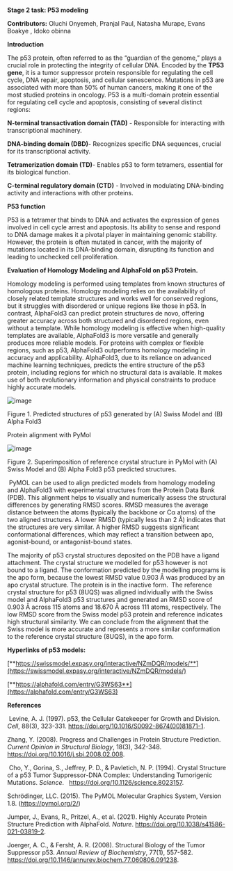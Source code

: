 <!--StartFragment-->

**Stage 2 task: P53 modeling** 

**Contributors:** Oluchi Onyemeh, Pranjal Paul, Natasha Murape, Evans Boakye , Idoko obinna 

**Introduction** 

The p53 protein, often referred to as the “guardian of the genome,” plays a crucial role in protecting the integrity of cellular DNA. Encoded by the **TP53 gene**, it is a tumor suppressor protein responsible for regulating the cell cycle, DNA repair, apoptosis, and cellular senescence. Mutations in p53 are associated with more than 50% of human cancers, making it one of the most studied proteins in oncology. P53 is a multi-domain protein essential for regulating cell cycle and apoptosis, consisting of several distinct regions:

**N-terminal transactivation domain (TAD)** - Responsible for interacting with transcriptional machinery.

**DNA-binding domain (DBD)**- Recognizes specific DNA sequences, crucial for its transcriptional activity.

**Tetramerization domain (TD)**- Enables p53 to form tetramers, essential for its biological function.

**C-terminal regulatory domain (CTD)** - Involved in modulating DNA-binding activity and interactions with other proteins.

**P53 function**

P53 is a tetramer that binds to DNA and activates the expression of genes involved in cell cycle arrest and apoptosis. Its ability to sense and respond to DNA damage makes it a pivotal player in maintaining genomic stability. However, the protein is often mutated in cancer, with the majority of mutations located in its DNA-binding domain, disrupting its function and leading to unchecked cell proliferation.

**Evaluation of Homology Modeling and AlphaFold on p53 Protein.** 

Homology modeling is performed using templates from known structures of homologous proteins. Homology modeling relies on the availability of closely related template structures and works well for conserved regions, but it struggles with disordered or unique regions like those in p53. In contrast, AlphaFold3 can predict protein structures de novo, offering greater accuracy across both structured and disordered regions, even without a template. While homology modeling is effective when high-quality templates are available, AlphaFold3 is more versatile and generally produces more reliable models. For proteins with complex or flexible regions, such as p53, AlphaFold3 outperforms homology modeling in accuracy and applicability. AlphaFold3, due to its reliance on advanced machine learning techniques, predicts the entire structure of the p53 protein, including regions for which no structural data is available. It makes use of both evolutionary information and physical constraints to produce highly accurate models.

![image](https://github.com/user-attachments/assets/222f529d-79d1-46c6-af69-25324732eecf)


Figure 1. Predicted structures of p53 generated by (A) Swiss Model and (B) Alpha Fold3

Protein alignment with PyMol

![image](https://github.com/user-attachments/assets/fdda97a6-75c2-48a2-aa8b-3ded0ae0456f)


Figure 2. Superimposition of reference crystal structure in PyMol with (A) Swiss Model and (B) Alpha Fold3 p53 predicted structures.

 PyMOL can be used to align predicted models from homology modeling and AlphaFold3 with experimental structures from the Protein Data Bank (PDB). This alignment helps to visually and numerically assess the structural differences by generating RMSD scores. RMSD measures the average distance between the atoms (typically the backbone or Cα atoms) of the two aligned structures. A lower RMSD (typically less than 2 Å) indicates that the structures are very similar. A higher RMSD suggests significant conformational differences, which may reflect a transition between apo, agonist-bound, or antagonist-bound states.

The majority of p53 crystal structures deposited on the PDB have a ligand attachment. The crystal structure we modelled for p53 however is not bound to a ligand. The conformation predicted by the modelling programs is the apo form, because the lowest RMSD value 0.903 Å was produced by an apo crystal structure. The protein is in the inactive form.  The reference crystal structure for p53 (8UQS) was aligned individually with the Swiss model and AlphaFold3 p53 structures and generated an RMSD score of 0.903 Å across 115 atoms and 18.670 Å across 111 atoms, respectively. The low RMSD score from the Swiss model p53 protein and reference indicates high structural similarity. We can conclude from the alignment that the Swiss model is more accurate and represents a more similar conformation to the reference crystal structure (8UQS), in the apo form. 

**Hyperlinks of p53 models:**

[**https://swissmodel.expasy.org/interactive/NZmDQR/models/**](https://swissmodel.expasy.org/interactive/NZmDQR/models/)

[**https://alphafold.com/entry/G3WS63**](https://alphafold.com/entry/G3WS63)

**References**

 Levine, A. J. (1997). p53, the Cellular Gatekeeper for Growth and Division. _Cell_, 88(3), 323-331. <https://doi.org/10.1016/S0092-8674(00)81871-1>.

Zhang, Y. (2008). Progress and Challenges in Protein Structure Prediction. _Current Opinion in Structural Biology_, 18(3), 342-348. <https://doi.org/10.1016/j.sbi.2008.02.008>.

 Cho, Y., Gorina, S., Jeffrey, P. D., & Pavletich, N. P. (1994). Crystal Structure of a p53 Tumor Suppressor-DNA Complex: Understanding Tumorigenic Mutations. _Science_.   <https://doi.org/10.1126/science.8023157>.

Schrödinger, LLC. (2015). The PyMOL Molecular Graphics System, Version 1.8. (<https://pymol.org/2/>)

Jumper, J., Evans, R., Pritzel, A., et al. (2021). Highly Accurate Protein Structure Prediction with AlphaFold. _Nature_. <https://doi.org/10.1038/s41586-021-03819-2>.

Joerger, A. C., & Fersht, A. R. (2008). Structural Biology of the Tumor Suppressor p53. _Annual Review of_ _Biochemistry_, 77(1), 557-582. <https://doi.org/10.1146/annurev.biochem.77.060806.091238>.



<!--EndFragment-->

